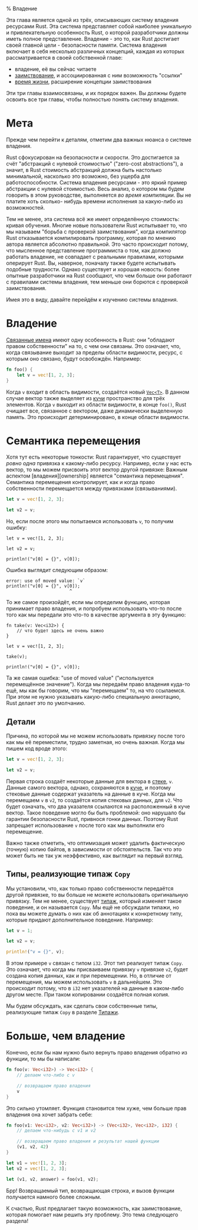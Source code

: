 % Владение

Эта глава является одной из трёх, описывающих систему владения ресурсами Rust.
Эта система представляет собой наиболее уникальную и привлекательную особенность
Rust, о которой разработчики должны иметь полное представление. Владение - это
то, как Rust достигает своей главной цели - безопасности памяти. Система
владения включает в себя несколько различных концепций, каждая из которых
рассматривается в своей собственной главе:

* владение, её вы сейчас читаете
* [заимствование][borrowing], и ассоциированная с ним возможность "ссылки"
* [время жизни][lifetimes], расширение концепции заимствования

Эти три главы взаимосвязаны, и их порядок важен. Вы должны будете освоить все
три главы, чтобы полностью понять систему владения.

[borrowing]: references-and-borrowing.html
[lifetimes]: lifetimes.html

# Мета

Прежде чем перейти к деталям, отметим два важных нюанса о системе владения.

Rust сфокусирован на безопасности и скорости. Это достигается за счёт
"абстракций с нулевой стоимостью" ("zero-cost abstractions"), а значит, в Rust
стоимость абстракций должна быть настолько минимальной, насколько это возможно,
без ущерба для работоспособности. Система владения ресурсами - это яркий пример
абстракции с нулевой стоимостью. Весь анализ, о котором мы будем говорить в этом
руководстве, выполняется _во время компиляции_. Вы не платите хоть сколько-
нибудь времени исполнения за какую-либо из возможностей.

Тем не менее, эта система всё же имеет определённую стоимость: кривая обучения.
Многие новые пользователи Rust испытывает то, что мы называем "борьба с проверкой
заимствования", когда компилятор Rust отказывается компилировать программу,
которая по мнению автора является абсолютно правильной. Это часто происходит
потому, что мысленное представление программиста о том, как должно работать
владение, не совпадает с реальными правилами, которыми оперирует Rust. Вы,
наверное, поначалу также будете испытывать подобные трудности. Однако существует
и хорошая новость: более опытные разработчики на Rust сообщают, что чем больше
они работают с правилами системы владения, тем меньше они борются с проверкой
заимствования.

Имея это в виду, давайте перейдём к изучению системы владения.

# Владение

[Связанные имена][bindings] имеют одну особенность в Rust: они "обладают
правом собственности" на то, с чем они связаны. Это означает, что, когда
связывание выходит за пределы области видимости, ресурс, с которым оно связано,
будут освобождён. Например:

```rust
fn foo() {
    let v = vec![1, 2, 3];
}
```

Когда `v` входит в область видимости, создаётся новый [`Vec<T>`][vect]. В данном
случае вектор также выделяет из [кучи][heap] пространство для трёх элементов.
Когда `v` выходит из области видимости, в конце `foo()`, Rust очищает все,
связанное с вектором, даже динамически выделенную память. Это происходит
детерминировано, в конце области видимости.

[vect]: http://doc.rust-lang.org/std/vec/struct.Vec.html
[heap]: the-stack-and-the-heap.html
[bindings]: variable-bindings.html

<a name="move-semantics"></a>
# Семантика перемещения

Хотя тут есть некоторые тонкости: Rust гарантирует, что существует _ровно одна_
привязка к какому-либо ресурсу. Например, если у нас есть вектор, то мы можем
присвоить этот вектор другой привязке:
Важным аспектом [владения][ownership] является "семантика перемещения".
Семантика перемещения контролирует, как и когда право собственности перемещается
между привязками (связываниями).

```rust
let v = vec![1, 2, 3];

let v2 = v;
```

Но, если после этого мы попытаемся использовать `v`, то получим ошибку:

```rust,ignore
let v = vec![1, 2, 3];

let v2 = v;

println!("v[0] = {}", v[0]);
```

Ошибка выглядит следующим образом:

```text
error: use of moved value: `v`
println!("v[0] = {}", v[0]);
                        ^
```

То же самое произойдёт, если мы определим функцию, которая принимает право
владения, и попробуем использовать что-то после того как мы передали это что-то
в качестве аргумента в эту функцию:

```rust,ignore
fn take(v: Vec<i32>) {
    // что будет здесь не очень важно
}

let v = vec![1, 2, 3];

take(v);

println!("v[0] = {}", v[0]);
```

Та же самая ошибка: "use of moved value" ("используется перемещённое значение").
Когда мы передаём право владения куда-то ещё, мы как бы говорим, что мы
"перемещаем" то, на что ссылаемся. При этом не нужно указывать какую-либо
специальную аннотацию, Rust делает это по умолчанию.

## Детали

Причина, по которой мы не можем использовать привязку после того как мы её
переместили, трудно заметная, но очень важная. Когда мы пишем код вроде этого:

```rust
let v = vec![1, 2, 3];

let v2 = v;
```

Первая строка создаёт некоторые данные для вектора в [стеке][sh], `v`. Данные
самого вектора, однако, сохраняются в [куче][sh], и поэтому стековые данные
содержат указатель на данные в куче. Когда мы перемещаем `v` в `v2`, то
создаётся копия стековых данных, для `v2`. Что будет означать, что два указателя
ссылаются на расположенный в куче вектор. Такое поведение могло бы быть
проблемой: оно нарушало бы гарантии безопасности Rust, привнося гонки данных.
Поэтому Rust запрещает использование `v` после того как мы выполнили его
перемещение.

[sh]: the-stack-and-the-heap.html

Важно также отметить, что оптимизация может удалить фактическую (точную) копию
байтов, в зависимости от обстоятельств. Так что это может быть не так уж
неэффективно, как выглядит на первый взгляд.

## Типы, реализующие типаж `Copy`

Мы установили, что, как только право собственности передаётся другой привязке,
то вы больше не можете использовать оригинальную привязку. Тем не менее,
существует [типаж][traits], который изменяет такое поведение, и он называется
`Copy`. Мы ещё не обсуждали типажи, но пока вы можете думать о них как об
аннотациях к конкретному типу, которые придают дополнительное поведение.
Например:

```rust
let v = 1;

let v2 = v;

println!("v = {}", v);
```

В этом примере `v` связан с типом `i32`. Этот тип реализует типаж `Copy`.
Это означает, что когда мы присваиваем привязку `v` привязке `v2`, будет создана
копия данных, как и при перемещении. Но, в отличие от перемещения, мы 
можем использовать `v` в дальнейшем. Это происходит потому, что в `i32` нет 
указателей на данные в каком-либо другом месте. При таком копировании 
создаётся полная копия.

Мы будем обсуждать, как сделать свои собственные типы, реализующие типаж `Copy`
в разделе [Типажи][traits].

[traits]: traits.html

# Больше, чем владение

Конечно, если бы нам нужно было вернуть право владения обратно из функции, то мы
бы написали:

```rust
fn foo(v: Vec<i32>) -> Vec<i32> {
    // делаем что-либо с v

    // возвращаем право владения
    v
}
```

Это сильно утомляет. Функция становится тем хуже, чем больше прав владения она
хочет забрать себе:

```rust
fn foo(v1: Vec<i32>, v2: Vec<i32>) -> (Vec<i32>, Vec<i32>, i32) {
    // делаем что-нибудь с v1 и v2

    // возвращаем право владения и результат нашей функции
    (v1, v2, 42)
}

let v1 = vec![1, 2, 3];
let v2 = vec![1, 2, 3];

let (v1, v2, answer) = foo(v1, v2);
```

Брр! Возвращаемый тип, возвращающая строка, и вызов функции получается намного 
более сложным.

К счастью, Rust предлагает такую возможность, как заимствование, которая
помогает нам  решить эту проблему. Это тема следующего раздела!











